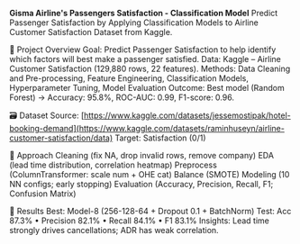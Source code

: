 **Gisma Airline's Passengers Satisfaction - Classification Model**
Predict Passenger Satisfaction by Applying Classification Models to Airline Customer Satisfaction Dataset from Kaggle.

📂 Project Overview
Goal: Predict Passenger Satisfaction to help identify which factors will best make a passenger satisfied.
Data: Kaggle – Airline Customer Satisfaction (129,880 rows, 22 features).
Methods: Data Cleaning and Pre-processing, Feature Engineering, Classification Models, Hyperparameter Tuning, Model Evaluation
Outcome: Best model (Random Forest) → Accuracy: 95.8%, ROC-AUC: 0.99, F1-score: 0.96.

🗃️ Dataset
Source: [https://www.kaggle.com/datasets/jessemostipak/hotel-booking-demand](https://www.kaggle.com/datasets/raminhuseyn/airline-customer-satisfaction/data)
Target: Satisfaction (0/1)

🧭 Approach
Cleaning (fix NA, drop invalid rows, remove company)
EDA (lead time distribution, correlation heatmap)
Preprocess (ColumnTransformer: scale num + OHE cat)
Balance (SMOTE)
Modeling (10 NN configs; early stopping)
Evaluation (Accuracy, Precision, Recall, F1; Confusion Matrix)

🥇 Results
Best: Model-8 (256-128-64 + Dropout 0.1 + BatchNorm)
Test: Acc 87.3% • Precision 82.1% • Recall 84.1% • F1 83.1%
Insights: Lead time strongly drives cancellations; ADR has weak correlation.
